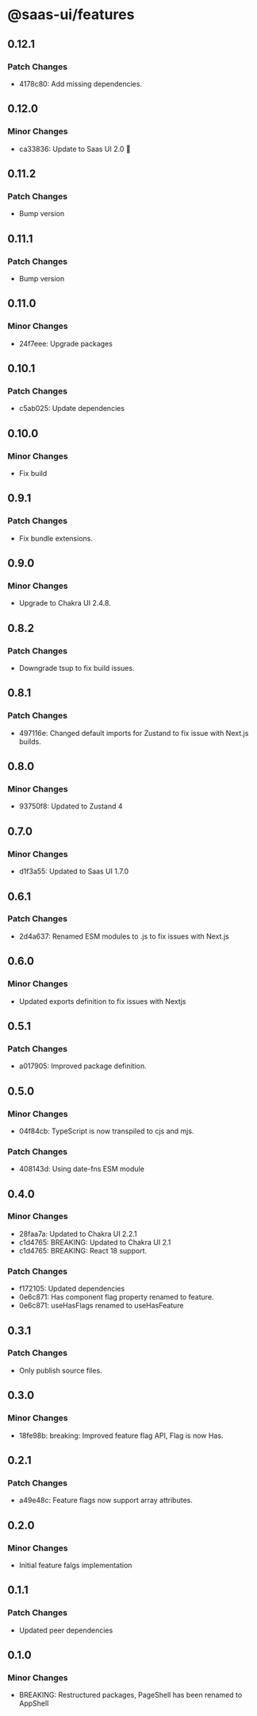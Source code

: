 # @saas-ui/features

## 0.12.1

### Patch Changes

- 4178c80: Add missing dependencies.

## 0.12.0

### Minor Changes

- ca33836: Update to Saas UI 2.0 🥳

## 0.11.2

### Patch Changes

- Bump version

## 0.11.1

### Patch Changes

- Bump version

## 0.11.0

### Minor Changes

- 24f7eee: Upgrade packages

## 0.10.1

### Patch Changes

- c5ab025: Update dependencies

## 0.10.0

### Minor Changes

- Fix build

## 0.9.1

### Patch Changes

- Fix bundle extensions.

## 0.9.0

### Minor Changes

- Upgrade to Chakra UI 2.4.8.

## 0.8.2

### Patch Changes

- Downgrade tsup to fix build issues.

## 0.8.1

### Patch Changes

- 497116e: Changed default imports for Zustand to fix issue with Next.js builds.

## 0.8.0

### Minor Changes

- 93750f8: Updated to Zustand 4

## 0.7.0

### Minor Changes

- d1f3a55: Updated to Saas UI 1.7.0

## 0.6.1

### Patch Changes

- 2d4a637: Renamed ESM modules to .js to fix issues with Next.js

## 0.6.0

### Minor Changes

- Updated exports definition to fix issues with Nextjs

## 0.5.1

### Patch Changes

- a017905: Improved package definition.

## 0.5.0

### Minor Changes

- 04f84cb: TypeScript is now transpiled to cjs and mjs.

### Patch Changes

- 408143d: Using date-fns ESM module

## 0.4.0

### Minor Changes

- 28faa7a: Updated to Chakra UI 2.2.1
- c1d4765: BREAKING: Updated to Chakra UI 2.1
- c1d4765: BREAKING: React 18 support.

### Patch Changes

- f172105: Updated dependencies
- 0e6c871: Has component flag property renamed to feature.
- 0e6c871: useHasFlags renamed to useHasFeature

## 0.3.1

### Patch Changes

- Only publish source files.

## 0.3.0

### Minor Changes

- 18fe98b: breaking: Improved feature flag API, Flag is now Has.

## 0.2.1

### Patch Changes

- a49e48c: Feature flags now support array attributes.

## 0.2.0

### Minor Changes

- Initial feature falgs implementation

## 0.1.1

### Patch Changes

- Updated peer dependencies

## 0.1.0

### Minor Changes

- BREAKING: Restructured packages, PageShell has been renamed to AppShell
